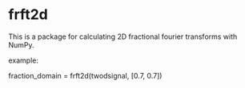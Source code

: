 # frft2d
This is a package for calculating 2D fractional fourier transforms with NumPy.

example:

fraction_domain = frft2d(twodsignal, [0.7, 0.7])
